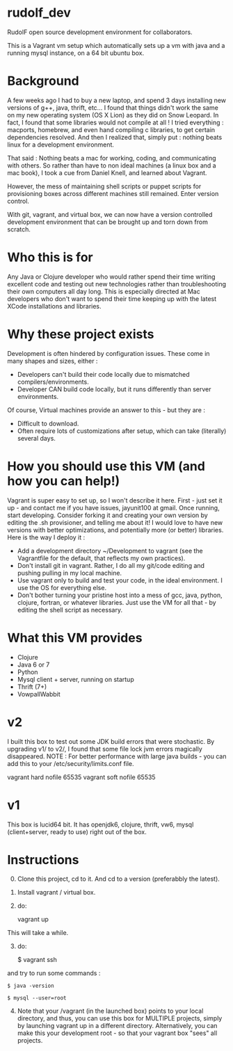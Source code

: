 rudolf_dev
==========

RudolF open source development environment for collaborators.

This is a Vagrant vm setup which automatically sets up a vm with
java and a running mysql instance, on a 64 bit ubuntu box.  


Background
==========

A few weeks ago I had to buy a new laptop, and spend 3 days installing new versions of g++, java, thrift, etc... I found that things didn't work the same on my new operating system (OS X Lion) as they did on Snow Leopard.  In fact, I found that some libraries would not compile at all !   I tried everything : macports, homebrew, and even hand compiling c libraries, to get certain dependencies resolved.  And then I realized that, simply put : nothing beats linux for a development environment. 

That said : Nothing beats a mac for working, coding, and communicating with others.  So rather than have to non ideal machines (a linux box and a mac book), I took a cue from Daniel Knell, and learned about Vagrant. 

However, the mess of maintaining shell scripts or puppet scripts for provisioning boxes across different machines still remained.  Enter version control.

With git, vagrant, and virtual box, we can now have a version controlled development environment that can be brought up and torn down from scratch.

Who this is for
===============
Any Java or Clojure developer who would rather spend their time writing excellent code and testing out new technologies rather than troubleshooting their own computers all day long.  This is especially directed at Mac developers who don't want to spend their time keeping up with the latest XCode installations and libraries.  


Why these project exists
========================

Development is often hindered by configuration issues.  These come in many shapes and sizes, either : 

- Developers can't build their code locally due to mismatched compilers/environments.
- Developer CAN build code locally, but it runs differently than server environments.

Of course, Virtual machines provide an answer to this - but they are : 

- Difficult to download.
- Often require lots of customizations after setup, which can take (literally) several days.


How you should use this VM (and how you can help!)
==================================================

Vagrant is super easy to set up, so I won't describe it here.  First - just set it up - and contact me if you have issues, jayunit100 at gmail.  Once running, start developing.  Consider forking it and creating your own version by editing the .sh provisioner, and telling me about it! I would love to 
have new versions with better optimizations, and potentially more (or better) libraries.   Here is the way I deploy it : 

- Add a development directory ~/Development to vagrant (see the Vagrantfile for the default, that reflects my own practices). 
- Don't install git in vagrant.  Rather, I do all my git/code editing and pushing pulling in my local machine. 
- Use vagrant only to build and test your code, in the ideal environment.  I use the OS for everything else. 
- Don't bother turning your pristine host into a mess of gcc, java, python, clojure, fortran, or whatever libraries.  Just use the VM for all that - by editing the shell script as necessary.




What this VM provides
======================

- Clojure
- Java 6 or 7
- Python
- Mysql client + server, running on startup
- Thrift (7+)
- VowpallWabbit 

v2 
==

I built this box to test out some JDK build errors that were stochastic.  By upgrading v1/ to v2/, I found that some file lock jvm errors magically disappeared.  NOTE : For better performance with large java builds - you can add this to your /etc/security/limits.conf file.

vagrant  hard nofile 65535
vagrant  soft nofile 65535


v1 
==

This box is lucid64 bit.  It has openjdk6, clojure, thrift, vw6, mysql (client+server, ready to use) right out of the box.


Instructions
============

0. Clone this project, cd to it. And cd to a version (preferabbly the latest).

1. Install vagrant / virtual box.

2. do:

    vagrant up
    
This will take a while. 

3. do:

    $ vagrant ssh
    
and try to run some commands :

    $ java -version

    $ mysql --user=root

4. Note that your /vagrant (in the launched box) points to your local directory, and thus, 
you can use this box for MULTIPLE projects, simply by launching vagrant up in a different directory.  Alternatively, you can make this 
your development root - so that your vagrant box "sees" all projects.  

